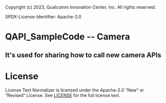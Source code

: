 Copyright (c) 2023, Qualcomm Innovation Center, Inc. All rights reserved.

SPDX-License-Identifier: Apache-2.0

# QAPI_SampleCode  -- Camera
## It's used for sharing how to call new camera APIs


# License
License Text Normalizer is licensed under the Apache-2.0 “New” or “Revised” License. See [LICENSE](https://github.com/quic/android-on-snapdragon/blob/master/Camera/LICENSE) for the full license text.
